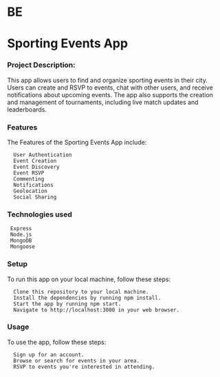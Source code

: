 # BE
 
<h1> Sporting Events App </h1>

<h3> Project Description: </h3>

This app allows users to find and organize sporting events in their city. Users can create and RSVP to events, chat with other users, and receive notifications about upcoming events. The app also supports the creation and management of tournaments, including live match updates and leaderboards.

<h3>Features </h3>

The Features of the Sporting Events App include:

      User Authentication
      Event Creation
      Event Discovery
      Event RSVP
      Commenting
      Notifications
      Geolocation
      Social Sharing
   

<h3> Technologies used </h3>

     Express
     Node.js
     MongoDB
     Mongoose
     
<h3> Setup </h3>

To run this app on your local machine, follow these steps:

      Clone this repository to your local machine.
      Install the dependencies by running npm install.
      Start the app by running npm start.
      Navigate to http://localhost:3000 in your web browser.

<h3>Usage</h3>

To use the app, follow these steps:

      Sign up for an account.
      Browse or search for events in your area.
      RSVP to events you're interested in attending.
      

